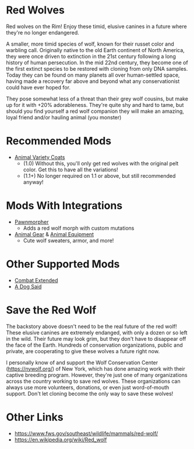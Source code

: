 # Red Wolves

Red wolves on the Rim!  Enjoy these timid, elusive canines in a future where they're no longer endangered.

A smaller, more timid species of wolf, known for their russet color and warbling call. Originally native to the old Earth continent of North America, they were once driven to extinction in the 21st century following a long history of human persecution. In the mid 22nd century, they become one of the first extinct species to be restored with cloning from only DNA samples. Today they can be found on many planets all over human-settled space, having made a recovery far above and beyond what any conservationist could have ever hoped for.

They pose somewhat less of a threat than their grey wolf cousins, but make up for it with +20% adorableness. They're quite shy and hard to tame, but should you find yourself a red wolf companion they will make an amazing, loyal friend and/or hauling animal (you monster)

# Recommended Mods

- [Animal Variety Coats](https://steamcommunity.com/sharedfiles/filedetails/?id=1511926373)
   - (1.0) Without this, you'll only get red wolves with the original pelt color.  Get this to have all the variations!
   - (1.1+) No longer required on 1.1 or above, but still recommended anyway!

# Mods With Integrations

- [Pawnmorpher](https://steamcommunity.com/sharedfiles/filedetails/?id=1786466855)
  - Adds a red wolf morph with custom mutations
- [Animal Gear](https://steamcommunity.com/sharedfiles/filedetails/?id=1541438907) &amp; [Animal Equipment](https://steamcommunity.com/sharedfiles/filedetails/?id=2568865984)
  - Cute wolf sweaters, armor, and more!

# Other Supported Mods

- [Combat Extended](https://steamcommunity.com/sharedfiles/filedetails/?id=1631756268)
- [A Dog Said](https://steamcommunity.com/sharedfiles/filedetails/?id=746425621)


# Save the Red Wolf

The backstory above doesn't need to be the real future of the red wolf! These elusive canines are extremely endanged, with only a dozen or so left in the wild. Their future may look grim, but they don't have to disappear off the face of the Earth. Hundreds of conservation organizations, public and private, are cooperating to give these wolves a future right now.

I personally know of and support the Wolf Conservation Center (https://nywolf.org/) of New York, which has done amazing work with their captive breeding program.  However, they're just one of many organizations across the country working to save red wolves. These organizations can always use more volunteers, donations, or even just word-of-mouth support. Don't let cloning become the only way to save these wolves!

# Other Links

- https://www.fws.gov/southeast/wildlife/mammals/red-wolf/
- https://en.wikipedia.org/wiki/Red_wolf
